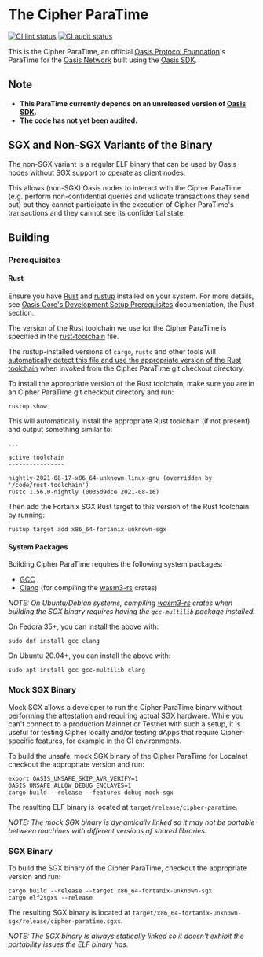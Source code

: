 # The Cipher ParaTime

[![CI lint status][github-ci-lint-badge]][github-ci-lint-link]
[![CI audit status][github-ci-audit-badge]][github-ci-audit-link]

<!-- markdownlint-disable line-length -->
[github-ci-lint-badge]: https://github.com/oasisprotocol/cipher-paratime/workflows/ci-lint/badge.svg
[github-ci-lint-link]: https://github.com/oasisprotocol/cipher-paratime/actions?query=workflow:ci-lint+branch:main
[github-ci-audit-badge]: https://github.com/oasisprotocol/cipher-paratime/workflows/ci-audit/badge.svg
[github-ci-audit-link]: https://github.com/oasisprotocol/cipher-paratime/actions?query=workflow:ci-audit+branch:main
<!-- markdownlint-enable line-length -->

This is the Cipher ParaTime, an official [Oasis Protocol Foundation]'s ParaTime
for the [Oasis Network] built using the [Oasis SDK].

[Oasis Protocol Foundation]: https://oasisprotocol.org/
[Oasis Network]: https://docs.oasis.dev/oasis-network-primer/
[Oasis SDK]: https://github.com/oasisprotocol/oasis-sdk

## Note

* **This ParaTime currently depends on an unreleased version of [Oasis SDK].**
* **The code has not yet been audited.**

## SGX and Non-SGX Variants of the Binary

The non-SGX variant is a regular ELF binary that can be used by Oasis nodes
without SGX support to operate as client nodes.

This allows (non-SGX) Oasis nodes to interact with the Cipher ParaTime (e.g.
perform non-confidential queries and validate transactions they send out) but
they cannot participate in the execution of Cipher ParaTime's transactions and
they cannot see its confidential state.

## Building

### Prerequisites

#### Rust

Ensure you have [Rust] and [rustup] installed on your system.
For more details, see [Oasis Core's Development Setup Prerequisites]
documentation, the Rust section.

The version of the Rust toolchain we use for the Cipher ParaTime is specified in
the [rust-toolchain] file.

The rustup-installed versions of `cargo`, `rustc` and other tools will
[automatically detect this file and use the appropriate version of the Rust
toolchain][rust-toolchain-precedence] when invoked from the Cipher ParaTime git
checkout directory.

To install the appropriate version of the Rust toolchain, make sure you are
in an Cipher ParaTime git checkout directory and run:

```
rustup show
```

This will automatically install the appropriate Rust toolchain (if not
present) and output something similar to:

```
...

active toolchain
----------------

nightly-2021-08-17-x86_64-unknown-linux-gnu (overridden by '/code/rust-toolchain')
rustc 1.56.0-nightly (0035d9dce 2021-08-16)
```

Then add the Fortanix SGX Rust target to this version of the Rust toolchain by
running:

```
rustup target add x86_64-fortanix-unknown-sgx
```

[Rust]: https://www.rust-lang.org/
[rustup]: https://rustup.rs/
[Oasis Core's Development Setup Prerequisites]:
  https://docs.oasis.dev/oasis-core/development-setup/prerequisites
[rust-toolchain]: rust-toolchain
[rust-toolchain-precedence]:
  https://github.com/rust-lang/rustup/blob/master/README.md#override-precedence

#### System Packages

Building Cipher ParaTime requires the following system packages:

- [GCC]
- [Clang] (for compiling the [wasm3-rs] crates)

_NOTE: On Ubuntu/Debian systems, compiling [wasm3-rs] crates when building the
SGX binary requires having the `gcc-multilib` package installed._

On Fedora 35+, you can install the above with:

```
sudo dnf install gcc clang
```

On Ubuntu 20.04+, you can install the above with:

```
sudo apt install gcc gcc-multilib clang
```

[GCC]: http://gcc.gnu.org/
[Clang]: https://clang.llvm.org/
[wasm3-rs]: https://github.com/wasm3/wasm3-rs

### Mock SGX Binary

Mock SGX allows a developer to run the Cipher ParaTime binary without
performing the attestation and requiring actual SGX hardware. While you can't
connect to a production Mainnet or Testnet with such a setup, it is useful for
testing Cipher locally and/or testing dApps that require
Cipher-specific features, for example in the CI environments.

To build the unsafe, mock SGX binary of the Cipher ParaTime for Localnet
checkout the appropriate version and run:

```shell
export OASIS_UNSAFE_SKIP_AVR_VERIFY=1 OASIS_UNSAFE_ALLOW_DEBUG_ENCLAVES=1
cargo build --release --features debug-mock-sgx
```

The resulting ELF binary is located at `target/release/cipher-paratime`.

_NOTE: The mock SGX binary is dynamically linked so it may not be portable
between machines with different versions of shared libraries._

### SGX Binary

To build the SGX binary of the Cipher ParaTime, checkout the appropriate version
and run:

```
cargo build --release --target x86_64-fortanix-unknown-sgx
cargo elf2sgxs --release
```

The resulting SGX binary is located at
`target/x86_64-fortanix-unknown-sgx/release/cipher-paratime.sgxs`.

_NOTE: The SGX binary is always statically linked so it doesn't exhibit the
portability issues the ELF binary has._

